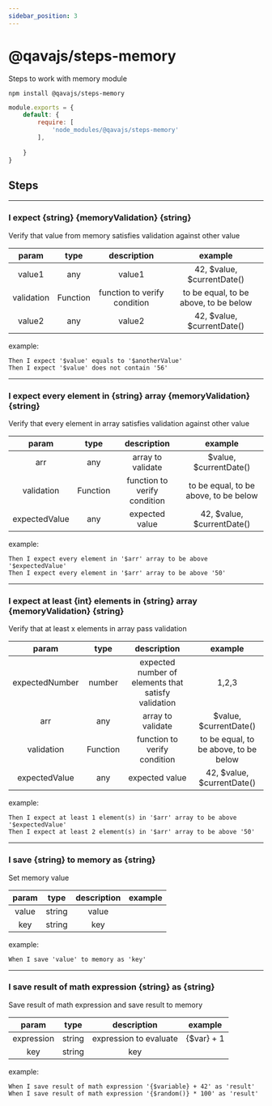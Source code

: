 ```yaml
---
sidebar_position: 3
---
```


# @qavajs/steps-memory
Steps to work with memory module

`npm install @qavajs/steps-memory`

```javascript
module.exports = {
    default: {
        require: [
            'node_modules/@qavajs/steps-memory'
        ],
        
    }
}
```
## Steps

---
### I expect {string} {memoryValidation} {string}

Verify that value from memory satisfies validation against other value

|   param    |   type   |         description          |                example                |
|:----------:|:--------:|:----------------------------:|:-------------------------------------:|
|   value1   |   any    |            value1            |      42, $value, $currentDate()       |
| validation | Function | function to verify condition | to be equal, to be above, to be below |
|   value2   |   any    |            value2            |      42, $value, $currentDate()       |

example:
```gherkin
Then I expect '$value' equals to '$anotherValue'
Then I expect '$value' does not contain '56'
```

---
### I expect every element in {string} array {memoryValidation} {string}

Verify that every element in array satisfies validation against other value

|     param      |   type   |         description          |                example                |
|:--------------:|:--------:|:----------------------------:|:-------------------------------------:|
|      arr       |   any    |      array to validate       |        $value, $currentDate()         |
|   validation   | Function | function to verify condition | to be equal, to be above, to be below |
| expectedValue  |   any    |        expected value        |      42, $value, $currentDate()       |

example:
```gherkin
Then I expect every element in '$arr' array to be above '$expectedValue'
Then I expect every element in '$arr' array to be above '50'
```
---
### I expect at least {int} elements in {string} array {memoryValidation} {string}

Verify that at least x elements in array pass validation

|     param      |   type   |                     description                     |                example                |
|:--------------:|:--------:|:---------------------------------------------------:|:-------------------------------------:|
| expectedNumber |  number  | expected number of elements that satisfy validation |                 1,2,3                 |
|      arr       |   any    |                  array to validate                  |        $value, $currentDate()         |
|   validation   | Function |            function to verify condition             | to be equal, to be above, to be below |
| expectedValue  |   any    |                   expected value                    |      42, $value, $currentDate()       |

example:
```gherkin
Then I expect at least 1 element(s) in '$arr' array to be above '$expectedValue'
Then I expect at least 2 element(s) in '$arr' array to be above '50'
```

---
### I save {string} to memory as {string}

Set memory value

| param |  type  | description | example |
|:-----:|:------:|:-----------:|:-------:|
| value | string |    value    |         |
|  key  | string |     key     |         |

example:
```gherkin
When I save 'value' to memory as 'key'
```
              
---
### I save result of math expression {string} as {string}

Save result of math expression and save result to memory

|   param    |  type  |      description       |  example   |
|:----------:|:------:|:----------------------:|:----------:|
| expression | string | expression to evaluate | {$var} + 1 |
|    key     | string |          key           |            |

example:
```gherkin
When I save result of math expression '{$variable} + 42' as 'result'
When I save result of math expression '{$random()} * 100' as 'result'
```
